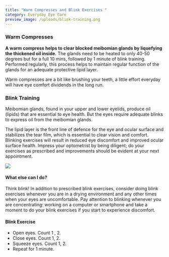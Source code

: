 ```yaml
---
title: "Warm Compresses and Blink Exercises "
category: Everyday Eye Care
preview_image: /uploads/blink-training.png
---
```

<div class="employee-heading"> 

### Warm Compresses

**A warm compress helps to clear blocked meibomian glands by liquefying the thickened oil inside.** The glands need to be heated to only 40-50 degrees but for a full 10 mins, followed by 1 minute of blink training. Performed regularly, this process helps to maintain regular function of the glands for an adequate protective lipid layer.

Warm compresses are a bit like brushing your teeth, a little effort everyday will have eye comfort dividends in the long run.

### Blink Training

Meibomian glands, found in your upper and lower eyelids, produce oil (lipids) that are essential to  eye health. But the eyes require adequate blinks to express oil from the meibomian glands. 

The lipid  layer is the front line of defence for the eye and ocular surface and stabilizes the tear film, which is  essential to clear vision and comfort. Blinking exercises will result in reduced eye discomfort and  improved ocular surface health. Impress your optometrist by being diligent; do your exercises as
 prescribed and improvements should be evident at your next appointment.

![](/uploads/sdkjhfa.jpg)

#### What else can I do?

Think blink! In addition to prescribed blink exercises, consider doing blink  exercises whenever you are in a drying environment and any other times  when your eyes are uncomfortable. Pay attention to blinking whenever you  are concentrating: working on a computer or smartphone and take a
 moment to do your blink exercises if you start to experience discomfort.

#### Blink Exercise

* Open eyes. Count 1 , 2. 
* Close eyes. Count 1, 2. 
* Squeeze eyes. Count 1, 2. 
* Repeat for 1 minute.